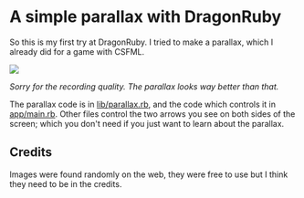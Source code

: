 # A simple parallax with DragonRuby

So this is my first try at DragonRuby. I tried to make a parallax, which
I already did for a game with CSFML.

![](./screencast.gif)

*Sorry for the recording quality. The parallax looks way better than that.*

The parallax code is in [lib/parallax.rb](lib/parallax.rb), and the code which controls it in [app/main.rb](app/main.rb). Other files control the two arrows you see on both sides of the screen; which you don't need if you just want to learn about the parallax.

## Credits

Images were found randomly on the web, they were free to use but I think
they need to be in the credits.
